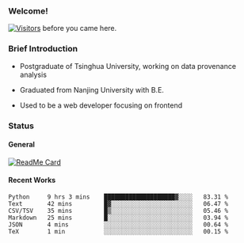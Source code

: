 ### Welcome!

[![Visitors](https://visitor-badge.laobi.icu/badge?page_id=HermitSun.HermitSun)]() before you came here.

### Brief Introduction

- Postgraduate of Tsinghua University, working on data provenance analysis

- Graduated from Nanjing University with B.E.

- Used to be a web developer focusing on frontend

### Status

#### General

[![ReadMe Card](https://github-readme-stats.hermitsun.vercel.app/api?username=HermitSun&count_private=true&show_icons=true)]()

#### Recent Works

<!--START_SECTION:waka-->

```text
Python     9 hrs 3 mins    ████████████████████▓░░░░   83.31 %
Text       42 mins         █▓░░░░░░░░░░░░░░░░░░░░░░░   06.47 %
CSV/TSV    35 mins         █▒░░░░░░░░░░░░░░░░░░░░░░░   05.46 %
Markdown   25 mins         █░░░░░░░░░░░░░░░░░░░░░░░░   03.94 %
JSON       4 mins          ░░░░░░░░░░░░░░░░░░░░░░░░░   00.64 %
TeX        1 min           ░░░░░░░░░░░░░░░░░░░░░░░░░   00.15 %
```

<!--END_SECTION:waka-->
